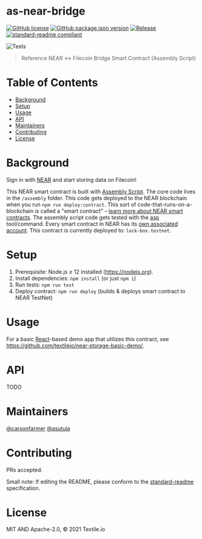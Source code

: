 # as-near-bridge

[![GitHub license](https://img.shields.io/github/license/textileio/as-near-bridge.svg)](./LICENSE)
[![GitHub package.json version](https://img.shields.io/github/package-json/v/textileio/as-near-bridge.svg)](./package.json)
[![Release](https://img.shields.io/github/release/textileio/as-near-bridge.svg)](https://github.com/textileio/as-near-bridge/releases/latest)
[![standard-readme compliant](https://img.shields.io/badge/standard--readme-OK-green.svg)](https://github.com/RichardLitt/standard-readme)

![Tests](https://github.com/textileio/as-near-bridge/workflows/Test/badge.svg)

> Reference NEAR ↔ Filecoin Bridge Smart Contract (Assembly Script)

# Table of Contents

- [Background](#background)
- [Setup](#setup)
- [Usage](#usage)
- [API](#api)
- [Maintainers](#maintainers)
- [Contributing](#contributing)
- [License](#license)

# Background

Sign in with [NEAR](https://nearprotocol.com/) and start storing data on Filecoin!

This NEAR smart contract is built with [Assembly Script](https://docs.assemblyscript.org/). The
core code lives in the `/assembly` folder. This code gets deployed to the NEAR blockchain when
you run `npm run deploy:contract`. This sort of code-that-runs-on-a-blockchain is called a
"smart contract" – [learn more about NEAR smart contracts](https://docs.nearprotocol.com/docs/roles/developer/contracts/assemblyscript).
The assembly script code gets tested with the [asp](https://www.npmjs.com/package/@as-pect/cli) tool/command.
Every smart contract in NEAR has its [own associated account](https://docs.nearprotocol.com/docs/concepts/account).
This contract is currently deployed to: `lock-box.testnet`.

# Setup

1. Prerequisite: Node.js ≥ 12 installed (https://nodejs.org).
2. Install dependencies: `npm install` (or just `npm i`)
3. Run tests: `npm run test`
4. Deploy contract: `npm run deploy` (builds & deploys smart contract to NEAR TestNet)

# Usage

For a basic [React](https://reactjs.org)-based demo app that utilizes this contract, see https://github.com/textileio/near-storage-basic-demo/.

# API

TODO

# Maintainers

[@carsonfarmer](https://github.com/carsonfarmer)
[@asutula](https://github.com/asutula)

# Contributing

PRs accepted.

Small note: If editing the README, please conform to the
[standard-readme](https://github.com/RichardLitt/standard-readme) specification.

# License

MIT AND Apache-2.0, © 2021 Textile.io
